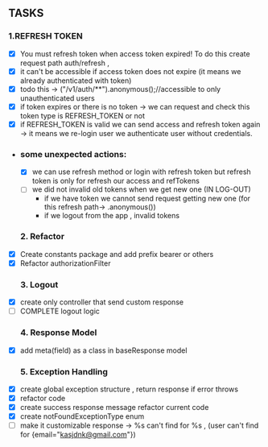  ## TASKS
 ### 1.REFRESH TOKEN
- [x] You must refresh token when access token expired! To do this create request path auth/refresh , 
- [x] it can't be accessible if access token does not expire (it means we already authenticated with token)
- [x] todo this -> ("/v1/auth/**").anonymous();//accessible to only unauthenticated users
- [x] if token expires or there is no token -> we can request and check this token type is REFRESH_TOKEN or not
- [x] if REFRESH_TOKEN is valid we can send access and refresh token again -> it means we re-login user we authenticate user without credentials. 
- ### some unexpected actions:
  - [x] we can use refresh method or login with refresh token but refresh token is only for refresh our access and refTokens
  - [ ] we did not invalid old tokens when we get new one (IN LOG-OUT)
    - if we have token we cannot send request  getting new one (for this refresh path-> .anonymous())
    - if we logout from the app , invalid tokens 
  ### 2. Refactor
- [x] Create constants package and add prefix bearer or others
- [x] Refactor authorizationFilter 
  ### 3. Logout
- [x] create only controller that send custom response
- [ ] COMPLETE logout logic
  ### 4. Response Model
- [x] add meta(field) as a class in baseResponse model
  ### 5. Exception Handling
- [x] create global exception structure , return response if error throws
- [x] refactor code
- [x] create success response message refactor current code
- [x] create notFoundExceptionType enum 
- [ ] make it customizable response -> %s can't find for %s , (user can't find for {email="kasjdnk@gmail.com"}) 